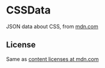 CSSData
=======

JSON data about CSS, from [mdn.com][1]

[1]:https://developer.mozilla.org/en-US/docs/Template:CSSData

License
-------

Same as [content licenses at mdn.com][2]

[2]:https://developer.mozilla.org/en-US/docs/MDN/About#Copyrights_and_licenses
